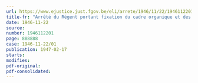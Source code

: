 ```yaml
---
url: https://www.ejustice.just.fgov.be/eli/arrete/1946/11/22/1946112201/justel
title-fr: "Arrêté du Régent portant fixation du cadre organique et des barèmes du ministère de la reconstruction"
date: 1946-11-22
source:
number: 1946112201
page: 888888
case: 1946-11-22/01
publication: 1947-02-17
starts:
modifies:
pdf-original:
pdf-consolidated:
---
```


